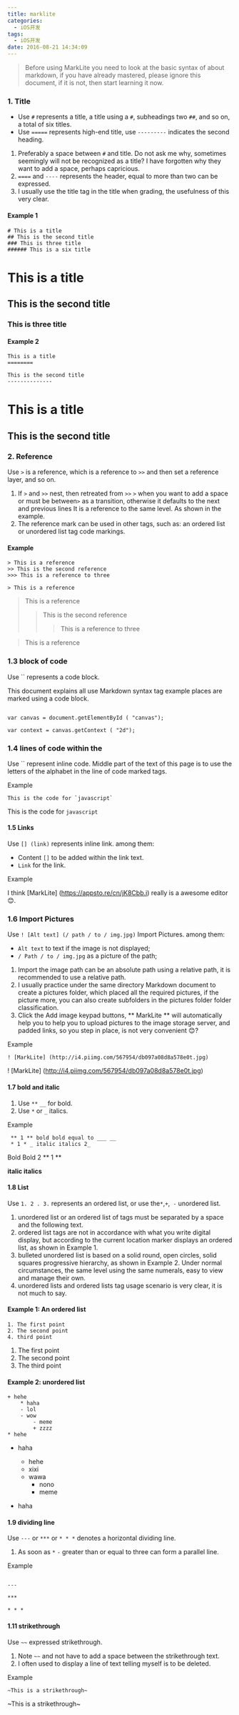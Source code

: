 ```yaml
---
title: marklite
categories:
  - iOS开发
tags:
  - iOS开发
date: 2016-08-21 14:34:09
---
```


> Before using MarkLite you need to look at the basic syntax of about markdown, if you have already mastered, please ignore this document, if it is not, then start learning it now.

### 1. Title

* Use `#` represents a title, a title using a `#`, subheadings two `##`, and so on, a total of six titles.
* Use `=====` represents high-end title, use `---------` indicates the second heading.

1. Preferably a space between `#` and title. Do not ask me why, sometimes seemingly will not be recognized as a title? I have forgotten why they want to add a space, perhaps capricious.
2. `====` and `----` represents the header, equal to more than two can be expressed.
3. I usually use the title tag in the title when grading, the usefulness of this very clear.

#### Example 1

```
# This is a title
## This is the second title
### This is three title
###### This is a six title
```

# This is a title

## This is the second title

### This is three title

#### Example 2

```
This is a title
========

This is the second title
--------------
```

This is a title
========

This is the second title
--------------


### 2. Reference

Use `>` is a reference, which is a reference to `>>` and then set a reference layer, and so on.

1. If `>` and `>>` nest, then retreated from `>>` `>` when you want to add a space or must be between`>` as a transition, otherwise it defaults to the next and previous lines It is a reference to the same level. As shown in the example.
2. The reference mark can be used in other tags, such as: an ordered list or unordered list tag code markings.

#### Example
```
> This is a reference
>> This is the second reference
>>> This is a reference to three

> This is a reference
```

> This is a reference
>> This is the second reference
>>> This is a reference to three

> This is a reference


### 1.3 block of code

Use `` represents a code block.

This document explains all use Markdown syntax tag example places are marked using a code block.

```

var canvas = document.getElementById ( "canvas");

var context = canvas.getContext ( "2d");

```


### 1.4 lines of code within the

Use `` represent inline code. Middle part of the text of this page is to use the letters of the alphabet in the line of code marked tags.

Example

```
This is the code for `javascript`
```

This is the code for `javascript`

#### 1.5 Links

Use `[] (link)` represents inline link. among them:

* Content `[]` to be added within the link text.
* `Link` for the link.

Example

I think [MarkLite] (https://appsto.re/cn/jK8Cbb.i) really is a awesome editor 😊.

### 1.6 Import Pictures

Use `! [Alt text] (/ path / to / img.jpg)` Import Pictures. among them:

* `Alt text` to text if the image is not displayed;
* `/ Path / to / img.jpg` as a picture of the path;

1. Import the image path can be an absolute path using a relative path, it is recommended to use a relative path.
2. I usually practice under the same directory Markdown document to create a pictures folder, which placed all the required pictures, if the picture more, you can also create subfolders in the pictures folder folder classification.
3. Click the Add image keypad buttons, ** MarkLite ** will automatically help you to help you to upload pictures to the image storage server, and padded links, so you step in place, is not very convenient 😊?

Example

```
! [MarkLite] (http://i4.piimg.com/567954/db097a08d8a578e0t.jpg)
```

! [MarkLite] (http://i4.piimg.com/567954/db097a08d8a578e0t.jpg)

#### 1.7 bold and italic

1. Use `**` `__` for bold.
2. Use `*` or `_` italics.

Example

```
 ** 1 ** bold bold equal to ___ __
 * 1 * _ italic italics 2_
```

Bold Bold 2 ** 1 **

__italic italics__

#### 1.8 List

Use `1. 2 . 3.` represents an ordered list, or use the` * `,` + `,` -` unordered list.

1. unordered list or an ordered list of tags must be separated by a space and the following text.
2. ordered list tags are not in accordance with what you write digital display, but according to the current location marker displays an ordered list, as shown in Example 1.
3. bulleted unordered list is based on a solid round, open circles, solid squares progressive hierarchy, as shown in Example 2. Under normal circumstances, the same level using the same numerals, easy to view and manage their own.
4. unordered lists and ordered lists tag usage scenario is very clear, it is not much to say.

#### Example 1: An ordered list

```
1. The first point
2. The second point
4. third point
```

1. The first point
2. The second point
3. The third point

#### Example 2: unordered list

```
+ hehe
	* haha
	- lol
	- wow
		- meme
		+ zzzz
* hehe
```

*   haha

    *   hehe
    *   xixi
    *   wawa
        *   nono
        *   meme
*   haha

#### 1.9 dividing line

Use `---` or `***` or `* * *` denotes a horizontal dividing line.

1. As soon as `*` `-` greater than or equal to three can form a parallel line.

Example

```

---

***

* * *
```

#### 1.11 strikethrough

Use `~~` expressed strikethrough.

1. Note `~~` and not have to add a space between the strikethrough text.
2. I often used to display a line of text telling myself is to be deleted.

Example

```
~This is a strikethrough~
```

~This is a strikethrough~
